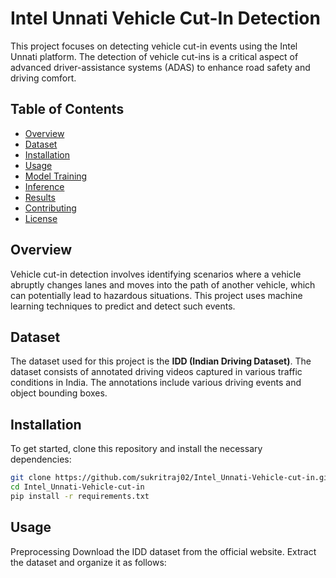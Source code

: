 # Intel Unnati Vehicle Cut-In Detection

This project focuses on detecting vehicle cut-in events using the Intel Unnati platform. The detection of vehicle cut-ins is a critical aspect of advanced driver-assistance systems (ADAS) to enhance road safety and driving comfort.

## Table of Contents
- [Overview](#overview)
- [Dataset](#dataset)
- [Installation](#installation)
- [Usage](#usage)
- [Model Training](#model-training)
- [Inference](#inference)
- [Results](#results)
- [Contributing](#contributing)
- [License](#license)

## Overview
Vehicle cut-in detection involves identifying scenarios where a vehicle abruptly changes lanes and moves into the path of another vehicle, which can potentially lead to hazardous situations. This project uses machine learning techniques to predict and detect such events.

## Dataset
The dataset used for this project is the **IDD (Indian Driving Dataset)**. The dataset consists of annotated driving videos captured in various traffic conditions in India. The annotations include various driving events and object bounding boxes.

## Installation
To get started, clone this repository and install the necessary dependencies:

```bash
git clone https://github.com/sukritraj02/Intel_Unnati-Vehicle-cut-in.git
cd Intel_Unnati-Vehicle-cut-in
pip install -r requirements.txt
```
## Usage
Preprocessing
Download the IDD dataset from the official website.
Extract the dataset and organize it as follows:
